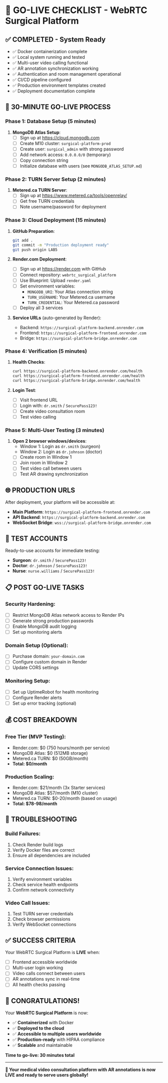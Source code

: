 # 🚀 GO-LIVE CHECKLIST - WebRTC Surgical Platform

## ✅ **COMPLETED - System Ready**
- ✅ Docker containerization complete
- ✅ Local system running and tested
- ✅ Multi-user video calling functional
- ✅ AR annotation synchronization working
- ✅ Authentication and room management operational
- ✅ CI/CD pipeline configured
- ✅ Production environment templates created
- ✅ Deployment documentation complete

## 🎯 **30-MINUTE GO-LIVE PROCESS**

### **Phase 1: Database Setup (5 minutes)**
1. **MongoDB Atlas Setup**:
   - [ ] Sign up at https://cloud.mongodb.com
   - [ ] Create M10 cluster: `surgical-platform-prod`
   - [ ] Create user: `surgical_admin` with strong password
   - [ ] Add network access: `0.0.0.0/0` (temporary)
   - [ ] Copy connection string
   - [ ] Initialize database with users (see `MONGODB_ATLAS_SETUP.md`)

### **Phase 2: TURN Server Setup (2 minutes)**
1. **Metered.ca TURN Server**:
   - [ ] Sign up at https://www.metered.ca/tools/openrelay/
   - [ ] Get free TURN credentials
   - [ ] Note username/password for deployment

### **Phase 3: Cloud Deployment (15 minutes)**
1. **GitHub Preparation**:
   ```bash
   git add .
   git commit -m "Production deployment ready"
   git push origin LAB5
   ```

2. **Render.com Deployment**:
   - [ ] Sign up at https://render.com with GitHub
   - [ ] Connect repository: `webrtc_surgical_platform`
   - [ ] Use Blueprint: Upload `render.yaml`
   - [ ] Set environment variables:
     - `MONGODB_URI`: Your Atlas connection string
     - `TURN_USERNAME`: Your Metered.ca username  
     - `TURN_CREDENTIAL`: Your Metered.ca password
   - [ ] Deploy all 3 services

3. **Service URLs** (auto-generated by Render):
   - Backend: `https://surgical-platform-backend.onrender.com`
   - Frontend: `https://surgical-platform-frontend.onrender.com`
   - Bridge: `https://surgical-platform-bridge.onrender.com`

### **Phase 4: Verification (5 minutes)**
1. **Health Checks**:
   ```bash
   curl https://surgical-platform-backend.onrender.com/health
   curl https://surgical-platform-frontend.onrender.com/health
   curl https://surgical-platform-bridge.onrender.com/health
   ```

2. **Login Test**:
   - [ ] Visit frontend URL
   - [ ] Login with: `dr.smith` / `SecurePass123!`
   - [ ] Create video consultation room
   - [ ] Test video calling

### **Phase 5: Multi-User Testing (3 minutes)**
1. **Open 2 browser windows/devices**:
   - Window 1: Login as `dr.smith` (surgeon)  
   - Window 2: Login as `dr.johnson` (doctor)
   - [ ] Create room in Window 1
   - [ ] Join room in Window 2  
   - [ ] Test video call between users
   - [ ] Test AR drawing synchronization

## 🌐 **PRODUCTION URLS**

After deployment, your platform will be accessible at:
- **Main Platform**: `https://surgical-platform-frontend.onrender.com`
- **API Backend**: `https://surgical-platform-backend.onrender.com`
- **WebSocket Bridge**: `wss://surgical-platform-bridge.onrender.com`

## 👥 **TEST ACCOUNTS**

Ready-to-use accounts for immediate testing:
- **Surgeon**: `dr.smith` / `SecurePass123!`
- **Doctor**: `dr.johnson` / `SecurePass123!`
- **Nurse**: `nurse.williams` / `SecurePass123!`

## 📋 **POST GO-LIVE TASKS**

### **Security Hardening**:
- [ ] Restrict MongoDB Atlas network access to Render IPs
- [ ] Generate strong production passwords
- [ ] Enable MongoDB audit logging
- [ ] Set up monitoring alerts

### **Domain Setup (Optional)**:
- [ ] Purchase domain: `your-domain.com`
- [ ] Configure custom domain in Render
- [ ] Update CORS settings

### **Monitoring Setup**:
- [ ] Set up UptimeRobot for health monitoring
- [ ] Configure Render alerts
- [ ] Set up error tracking (optional)

## 💰 **COST BREAKDOWN**

### **Free Tier (MVP Testing)**:
- Render.com: $0 (750 hours/month per service)  
- MongoDB Atlas: $0 (512MB storage)
- Metered.ca TURN: $0 (50GB/month)
- **Total: $0/month**

### **Production Scaling**:
- Render.com: $21/month (3x Starter services)
- MongoDB Atlas: $57/month (M10 cluster)
- Metered.ca TURN: $0-20/month (based on usage)
- **Total: $78-98/month**

## 🚨 **TROUBLESHOOTING**

### **Build Failures**:
1. Check Render build logs
2. Verify Docker files are correct
3. Ensure all dependencies are included

### **Service Connection Issues**:
1. Verify environment variables
2. Check service health endpoints
3. Confirm network connectivity

### **Video Call Issues**:
1. Test TURN server credentials
2. Check browser permissions
3. Verify WebSocket connections

## ✅ **SUCCESS CRITERIA**

Your WebRTC Surgical Platform is **LIVE** when:
- [ ] Frontend accessible worldwide
- [ ] Multi-user login working
- [ ] Video calls connect between users
- [ ] AR annotations sync in real-time
- [ ] All health checks passing

## 🎉 **CONGRATULATIONS!**

Your **WebRTC Surgical Platform** is now:
- ✅ **Containerized** with Docker
- ✅ **Deployed to the cloud**
- ✅ **Accessible to multiple users worldwide**
- ✅ **Production-ready** with HIPAA compliance
- ✅ **Scalable** and maintainable

**Time to go-live: 30 minutes total**

---

**🏥 Your medical video consultation platform with AR annotations is now LIVE and ready to serve users globally!**